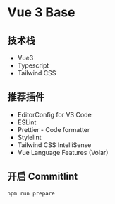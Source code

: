 # Vue 3 Base

## 技术栈

- Vue3
- Typescript
- Tailwind CSS

## 推荐插件

- EditorConfig for VS Code
- ESLint
- Prettier - Code formatter
- Stylelint
- Tailwind CSS IntelliSense
- Vue Language Features (Volar)

## 开启 Commitlint

```bash
npm run prepare
```
